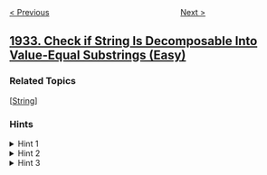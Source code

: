 <!--|This file generated by command(leetcode description); DO NOT EDIT.    |-->
<!--+----------------------------------------------------------------------+-->
<!--|@author    awesee <openset.wang@gmail.com>                           |-->
<!--|@link      https://github.com/awesee                                 |-->
<!--|@home      https://github.com/awesee/leetcode                        |-->
<!--+----------------------------------------------------------------------+-->

[< Previous](../merge-bsts-to-create-single-bst "Merge BSTs to Create Single BST")
　　　　　　　　　　　　　　　　
[Next >](../confirmation-rate "Confirmation Rate")

## [1933. Check if String Is Decomposable Into Value-Equal Substrings (Easy)](https://leetcode.com/problems/check-if-string-is-decomposable-into-value-equal-substrings "判断字符串是否可分解为值均等的子串")



### Related Topics
  [[String](../../tag/string/README.md)]

### Hints
<details>
<summary>Hint 1</summary>
Keep looking for 3-equals, if you find a 3-equal, keep going. If you don't find a 3-equal, check if it is a 2-equal.
</details>

<details>
<summary>Hint 2</summary>
Make sure that it is the only 2-equal.
</details>

<details>
<summary>Hint 3</summary>
If it is neither a 3-equal nor a 2-equal, then it is impossible.
</details>
